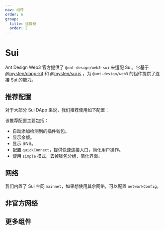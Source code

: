 ```yaml
---
nav: 组件
order: 6
group:
  title: 连接链
  order: 2
---
```


# Sui

Ant Design Web3 官方提供了 `@ant-design/web3-sui` 来适配 Sui。它基于 [@mysten/dapp-kit](https://www.npmjs.com/package/@mysten/dapp-kit) 和 [@mysten/sui.js](https://www.npmjs.com/package/@mysten/sui.js) ，为 `@ant-design/web3` 的组件提供了连接 Sui 的能力。

## 推荐配置

对于大部分 Sui DApp 来说，我们推荐使用如下配置：

<code src="./demos/recommend.tsx"></code>

该推荐配置主要包括：

- 自动添加检测到的插件钱包。
- 显示余额。
- 显示 SNS。
- 配置 `quickConnect`，提供快速连接入口，简化用户操作。
- 使用 `simple` 模式，去掉钱包分组，简化界面。

## 网络

我们内置了 Sui 主网 `mainnet`，如果想使用其余网络，可以配置 `networkConfig`。

<code src="./demos/networks.tsx"></code>

## 非官方网络

<code src="./demos/networks-unofficial.tsx"></code>

## 更多组件

<code src="./demos/more-components.tsx"></code>
